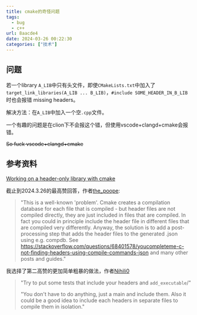```yaml
---
title: cmake的奇怪问题
tags:
  - bug
  - c++
url: 8aacde4
date: 2024-03-26 00:22:30
categories: ["技术"]
---
```

## 问题

若一个library `A_LIB`中只有头文件，即使`CMakeLists.txt`中加入了`target_link_libraries(A_LIB ... B_LIB)`，`#include SOME_HEADER_IN_B_LIB`时也会报错 missing headers。

解决方法：在`A_LIB`中加入一个空`.cpp`文件。

一个有趣的问题是在clion下不会报这个错，但使用vscode+clangd+cmake会报错。

~~So fuck vscode+clangd+cmake~~

<!--more-->

## 参考资料

[Working on a header-only library with cmake](https://www.reddit.com/r/cpp_questions/comments/qabln0/working_on_a_headeronly_library_with_cmake_and/)

截止到2024.3.26的最高赞回答，作者[the_poope](https://www.reddit.com/user/the_poope/):

>"This is a well-known 'problem'. Cmake creates a compilation database for each file that is compiled - but header files are not compiled directly, they are just included in files that are compiled. In fact you could in principle include the header file in different files that are compiled very differently.
>Anyway, the solution is to add a post-processing step that adds the header files to the generated .json using e.g. compdb.
>See https://stackoverflow.com/questions/68401578/youcompleteme-c-not-finding-headers-using-compile-commands-json 
>and many other posts and guides."

我选择了第二高赞的更加简单粗暴的做法，作者[Nihili0](https://www.reddit.com/user/Nihili0/)

>"Try to put some tests that include your headers and `add_executable`/"
>
>"You don't have to do anything, just a main and include them.
>Also it could be a good idea to include each headers in separate files to compile them in isolation."